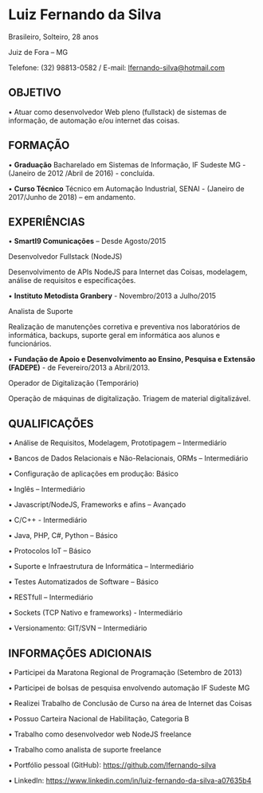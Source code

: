 # **Luiz Fernando da Silva**

Brasileiro, Solteiro, 28 anos

Juiz de Fora – MG

Telefone: (32) 98813-0582 / E-mail: lfernando-silva@hotmail.com

## OBJETIVO
•	Atuar como desenvolvedor Web pleno (fullstack) de sistemas de informação, de automação e/ou internet das coisas.

## FORMAÇÃO

•	**Graduação**
Bacharelado em Sistemas de Informação, IF Sudeste MG -(Janeiro de 2012 /Abril de 2016) - concluída.

•	**Curso Técnico**
Técnico em Automação Industrial, SENAI -  (Janeiro de 2017/Junho de 2018) – em andamento.

## EXPERIÊNCIAS

•	**SmartI9 Comunicações** – Desde Agosto/2015

Desenvolvedor Fullstack (NodeJS)

Desenvolvimento de APIs NodeJS para Internet das Coisas, modelagem, análise de requisitos e especificações.


•	**Instituto Metodista Granbery** - Novembro/2013 a Julho/2015

Analista de Suporte

Realização de manutenções corretiva e preventiva nos laboratórios de informática, backups, suporte geral em informática aos alunos e funcionários. 

•	**Fundação de Apoio e Desenvolvimento ao Ensino, Pesquisa e Extensão (FADEPE)** - de Fevereiro/2013 a Abril/2013.

Operador de Digitalização (Temporário)

Operação de máquinas de digitalização. Triagem de material digitalizável.

## QUALIFICAÇÕES

•	Análise de Requisitos, Modelagem, Prototipagem – Intermediário

•	Bancos de Dados Relacionais e Não-Relacionais, ORMs – Intermediário

•	Configuração de aplicações em produção: Básico

•	Inglês – Intermediário

•	Javascript/NodeJS, Frameworks e afins – Avançado

•	C/C++ - Intermediário

•	Java, PHP, C#, Python – Básico

•	Protocolos IoT – Básico

•	Suporte e Infraestrutura de Informática – Intermediário

•	Testes Automatizados de Software – Básico

•	RESTfull – Intermediário

•	Sockets (TCP Nativo e frameworks) - Intermediário

•	Versionamento: GIT/SVN – Intermediário

## INFORMAÇÕES ADICIONAIS

•	Participei da Maratona Regional de Programação (Setembro de 2013)

•	Participei de bolsas de pesquisa envolvendo automação IF Sudeste MG

•	Realizei Trabalho de Conclusão de Curso na área de Internet das Coisas

•	Possuo Carteira Nacional de Habilitação, Categoria B

•	Trabalho como desenvolvedor web NodeJS freelance

•	Trabalho como analista de suporte freelance

•	Portfólio pessoal (GitHub): https://github.com/lfernando-silva

•	LinkedIn: https://www.linkedin.com/in/luiz-fernando-da-silva-a07635b4
